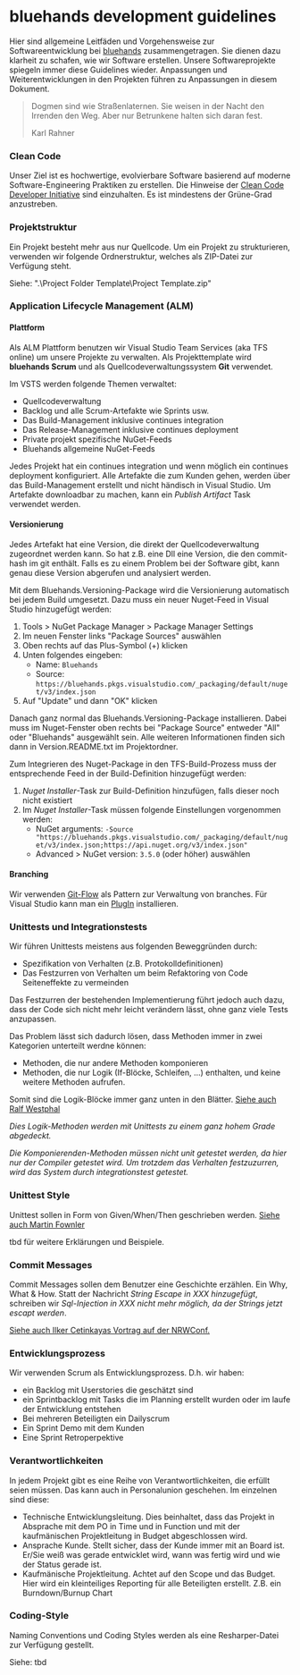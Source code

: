 # bluehands development guidelines

Hier sind allgemeine Leitfäden und Vorgehensweise zur Softwareentwicklung bei [bluehands](http://www.bluehands.de) zusammengetragen. Sie dienen dazu klarheit zu schafen, wie wir Software erstellen. Unsere Softwareprojekte spiegeln immer diese Guidelines wieder. Anpassungen und Weiterentwicklungen in den Projekten führen zu Anpassungen in diesem Dokument.

>Dogmen sind wie Straßenlaternen. Sie weisen in der Nacht den Irrenden den Weg. Aber nur Betrunkene halten sich daran fest.
>
>Karl Rahner

### Clean Code ###

Unser Ziel ist es hochwertige, evolvierbare Software basierend auf moderne Software-Engineering Praktiken zu erstellen. Die Hinweise der [Clean Code Developer Initiative](http://clean-code-developer.de/) sind einzuhalten. Es ist mindestens der Grüne-Grad anzustreben. 

### Projektstruktur ###

Ein Projekt besteht mehr aus nur Quellcode. Um ein Projekt zu strukturieren, verwenden wir folgende Ordnerstruktur, welches als ZIP-Datei zur Verfügung steht.

Siehe: ".\Project Folder Template\Project Template.zip"

### Application Lifecycle Management (ALM) ###

#### Plattform ####

Als ALM Plattform benutzen wir Visual Studio Team Services (aka TFS online) um unsere Projekte zu verwalten. Als Projekttemplate wird **bluehands Scrum** und als Quellcodeverwaltungssystem **Git** verwendet. 

Im VSTS werden folgende Themen verwaltet:
* Quellcodeverwaltung
* Backlog und alle Scrum-Artefakte wie Sprints usw.
* Das Build-Management inklusive continues integration
* Das Release-Management inklusive continues deployment
* Private projekt spezifische NuGet-Feeds
* Bluehands allgemeine NuGet-Feeds 

Jedes Projekt hat ein continues integration und wenn möglich ein continues deployment konfiguriert. Alle Artefakte die zum Kunden gehen, werden über das Build-Management erstellt und nicht händisch in Visual Studio. Um Artefakte downloadbar zu machen, kann ein *Publish Artifact* Task verwendet werden.

#### Versionierung ####

Jedes Artefakt hat eine Version, die direkt der Quellcodeverwaltung zugeordnet werden kann. So hat z.B. eine Dll eine Version, die den commit-hash im git enthält. Falls es zu einem Problem bei der Software gibt, kann genau diese Version abgerufen und analysiert werden.

Mit dem Bluehands.Versioning-Package wird die Versionierung automatisch bei jedem Build umgesetzt. Dazu muss ein neuer Nuget-Feed in Visual Studio hinzugefügt werden:

1. Tools > NuGet Package Manager > Package Manager Settings
2. Im neuen Fenster links "Package Sources" auswählen
3. Oben rechts auf das Plus-Symbol (+) klicken
4. Unten folgendes eingeben:
    * Name: `Bluehands`
    * Source: `https://bluehands.pkgs.visualstudio.com/_packaging/default/nuget/v3/index.json`
5. Auf "Update" und dann "OK" klicken

Danach ganz normal das Bluehands.Versioning-Package installieren. Dabei muss im Nuget-Fenster oben rechts bei "Package Source" entweder "All" oder "Bluehands" ausgewählt sein. Alle weiteren Informationen finden sich dann in Version.README.txt im Projektordner.

Zum Integrieren des Nuget-Package in den TFS-Build-Prozess muss der entsprechende Feed in der Build-Definition hinzugefügt werden:

1. *Nuget Installer*-Task zur Build-Definition hinzufügen, falls dieser noch nicht existiert
2. Im *Nuget Installer*-Task müssen folgende Einstellungen vorgenommen werden:
    * NuGet arguments: `-Source "https://bluehands.pkgs.visualstudio.com/_packaging/default/nuget/v3/index.json;https://api.nuget.org/v3/index.json"`
    * Advanced > NuGet version: `3.5.0` (oder höher) auswählen

#### Branching ####

Wir verwenden [Git-Flow](http://nvie.com/posts/a-successful-git-branching-model/) als Pattern zur Verwaltung von branches. Für Visual Studio kann man ein [PlugIn](https://marketplace.visualstudio.com/items?itemName=vs-publisher-57624.GitFlowforVisualStudio) installieren.


### Unittests und Integrationstests ###

Wir führen Unittests meistens aus folgenden Beweggründen durch:
* Spezifikation von Verhalten (z.B. Protokolldefinitionen)
* Das Festzurren von Verhalten um beim Refaktoring von Code Seiteneffekte zu vermeinden

Das Festzurren der bestehenden Implementierung führt jedoch auch dazu, dass der Code sich nicht mehr leicht verändern lässt, ohne ganz viele Tests anzupassen. 

Das Problem lässt sich dadurch lösen, dass Methoden immer in zwei Kategorien unterteilt werdne können:
* Methoden, die nur andere Methoden komponieren 
* Methoden, die nur Logik (If-Blöcke, Schleifen, ...) enthalten, und keine weitere Methoden aufrufen.

Somit sind die Logik-Blöcke immer ganz unten in den Blätter. [Siehe auch Ralf Westphal](http://blog.ralfw.de/2015/04/die-ioda-architektur.html)

*Dies Logik-Methoden werden mit Unittests zu einem ganz hohem Grade abgedeckt.*
 
*Die Komponierenden-Methoden müssen nicht unit getestet werden, da hier nur der Compiler getestet wird. Um trotzdem das Verhalten festzuzurren, wird das System durch integrationstest getestet.*

### Unittest Style ###

Unittest sollen in Form von Given/When/Then geschrieben werden. [Siehe auch Martin Fownler](https://martinfowler.com/bliki/GivenWhenThen.html) 

tbd für weitere Erklärungen und Beispiele.

### Commit Messages ###

Commit Messages sollen dem Benutzer eine Geschichte erzählen. Ein Why, What & How. 
Statt der Nachricht *String Escape in XXX hinzugefügt*, schreiben wir *Sql-Injection in XXX nicht mehr möglich, da der Strings jetzt escapt werden*.

[Siehe auch Ilker Cetinkayas Vortrag auf der NRWConf.](https://www.google.de/search?q=Commitmessages+ilker&ie=&oe=#q=Commit+Messages+ilker+Cetinkaya)
 
### Entwicklungsprozess ###

Wir verwenden Scrum als Entwicklungsprozess. D.h. wir haben: 

* ein Backlog mit Userstories die geschätzt sind
* ein Sprintbacklog mit Tasks die im Planning erstellt wurden oder im laufe der Entwicklung entstehen
* Bei mehreren Beteiligten ein Dailyscrum
* Ein Sprint Demo mit dem Kunden
* Eine Sprint Retroperpektive

### Verantwortlichkeiten ###

In jedem Projekt gibt es eine Reihe von Verantwortlichkeiten, die erfüllt seien müssen. Das kann auch in Personalunion geschehen. Im einzelnen sind diese:

* Technische Entwicklungsleitung. Dies beinhaltet, dass das Projekt in Absprache mit dem PO in Time und in Function und mit der kaufmänischen Projektleitung in Budget abgeschlossen wird.
* Ansprache Kunde. Stellt sicher, dass der Kunde immer mit an Board ist. Er/Sie weiß was gerade entwicklet wird, wann was fertig wird und wie der Status gerade ist.  
* Kaufmänische Projektleitung. Achtet auf den Scope und das Budget. Hier wird ein kleinteiliges Reporting für alle Beteiligten erstellt. Z.B. ein Burndown/Burnup Chart
 
### Coding-Style ###

Naming Conventions und Coding Styles werden als eine Resharper-Datei zur Verfügung gestellt.

Siehe: tbd 
 

